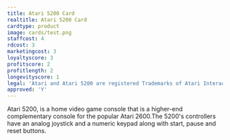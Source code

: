 ```yaml
---
title: Atari 5200 Card
realtitle: Atari 5200 Card
cardtype: product
image: cards/test.png
staffcost: 4
rdcost: 3
marketingcost: 3
loyaltyscore: 3
profitscore: 2
profitlength: 2
longevityscore: 1
legal: 'Atari and Atari 5200 are registered Trademarks of Atari Interactive, Inc.'
approved: 'Y'
---
```

Atari 5200, is a home video game console that is a higher-end complementary console for the popular Atari 2600.The 5200's controllers have an analog joystick and a numeric keypad along with start, pause and reset buttons. 
